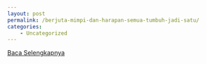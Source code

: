 ```yaml
---
layout: post
permalink: /berjuta-mimpi-dan-harapan-semua-tumbuh-jadi-satu/
categories:
    - Uncategorized
---
```


[Baca Selengkapnya](/07)